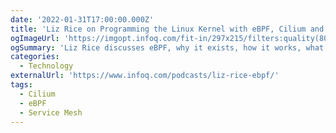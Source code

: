 ```yaml
---
date: '2022-01-31T17:00:00.000Z'
title: 'Liz Rice on Programming the Linux Kernel with eBPF, Cilium and Service Meshes'
ogImageUrl: 'https://imgopt.infoq.com/fit-in/297x215/filters:quality(80)/podcasts/architecture-design-trends-report-2021/en/mediumimage/InfoQ-Podcast-290x210-1640630697522.jpg'
ogSummary: 'Liz Rice discusses eBPF, why it exists, how it works, what you can and can’t do with it, and Cilium. T'
categories:
  - Technology
externalUrl: 'https://www.infoq.com/podcasts/liz-rice-ebpf/'
tags:
  - Cilium
  - eBPF
  - Service Mesh
---
```

